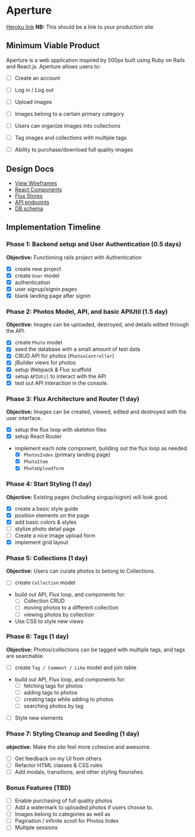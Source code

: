 # Aperture

[Heroku link][heroku] **NB:** This should be a link to your production site

[heroku]: http://www.herokuapp.com

## Minimum Viable Product

Aperture is a web application inspired by 500px built using Ruby on Rails
and React.js. Aperture allows users to:

- [ ] Create an account
- [ ] Log in / Log out
- [ ] Upload images
- [ ] Images belong to a certain primary category
- [ ] Users can organize images into collections
- [ ] Tag images and collections with multiple tags
- [ ] Ability to purchase/download full quality images


## Design Docs
* [View Wireframes][views]
* [React Components][components]
* [Flux Stores][stores]
* [API endpoints][api-endpoints]
* [DB schema][schema]

[views]: ./docs/views.md
[components]: ./docs/components.md
[stores]: ./docs/stores.md
[api-endpoints]: ./docs/api-endpoints.md
[schema]: ./docs/schema.md

## Implementation Timeline

### Phase 1: Backend setup and User Authentication (0.5 days)

**Objective:** Functioning rails project with Authentication

- [X] create new project
- [X] create `User` model
- [X] authentication
- [X] user signup/signin pages
- [X] blank landing page after signin

### Phase 2: Photos Model, API, and basic APIUtil (1.5 day)

**Objective:** Images can be uploaded, destroyed, and details edited through
the API.

- [X] create `Photo` model
- [X] seed the database with a small amount of test data
- [X] CRUD API for photos (`PhotosController`)
- [X] jBuilder views for photos
- [X] setup Webpack & Flux scaffold
- [X] setup `APIUtil` to interact with the API
- [X] test out API interaction in the console.

### Phase 3: Flux Architecture and Router (1 day)

**Objective:** Images can be created, viewed, edited and destroyed with the
user interface.

- [X] setup the flux loop with skeleton files
- [X] setup React Router
- implement each note component, building out the flux loop as needed.
  - [X] `PhotosIndex` (primary landing page)
  - [X] `PhotoItem`
  - [X] `PhotoUploadform`

### Phase 4: Start Styling (1 day)

**Objective:** Existing pages (including singup/signin) will look good.

- [X] create a basic style guide
- [X] position elements on the page
- [X] add basic colors & styles
- [ ] stylize photo detail page
- [ ] Create a nice image upload form
- [X] implement grid layout

### Phase 5: Collections (1 day)

**Objective:** Users can curate photos to belong to Collections.

- [ ] create `Collection` model
- build out API, Flux loop, and components for:
  - [ ] Collection CRUD
  - [ ] moving photos to a different collection
  - [ ] viewing photos by collection
- Use CSS to style new views


### Phase 6: Tags (1 day)

**Objective:** Photos/collections can be tagged with multiple tags, and tags are searchable.

- [ ] create `Tag / Comment / Like` model and join table
- build out API, Flux loop, and components for:
  - [ ] fetching tags for photos
  - [ ] adding tags to photos
  - [ ] creating tags while adding to photos
  - [ ] searching photos by tag
- [ ] Style new elements


### Phase 7: Styling Cleanup and Seeding (1 day)

**objective:** Make the site feel more cohesive and awesome.

- [ ] Get feedback on my UI from others
- [ ] Refactor HTML classes & CSS rules
- [ ] Add modals, transitions, and other styling flourishes.

### Bonus Features (TBD)

- [ ] Enable purchasing of full quality photos
- [ ] Add a watermark to uploaded photos if users choose to.
- [ ] Images belong to categories as well as
- [ ] Pagination / infinite scroll for Photos Index
- [ ] Multiple sessions

[phase-one]: ./docs/phases/phase1.md
[phase-two]: ./docs/phases/phase2.md
[phase-three]: ./docs/phases/phase3.md
[phase-four]: ./docs/phases/phase4.md
[phase-five]: ./docs/phases/phase5.md